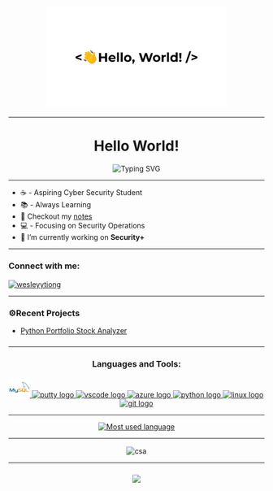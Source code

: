 <!-- ![Github Banner](pc2.gif)-->
<div align="center">
  <img height="200" src="./pc1.gif" />
</div>
<hr>

<h1 align="center">Hello World!</h1>

<!-- Typing SVG -->
<div align="center">
  <img src="https://readme-typing-svg.herokuapp.com?font=Fira+Code&weight=500&size=25&pause=1000&color=0FC937&center=true&width=435&lines=I'm+Wesley+👋" alt="Typing SVG" />
</div>

---

- ☕️ - Aspiring Cyber Security Student
- 📚 - Always Learning
- 📝 Checkout my [notes](https://github.com/wesleyytiong/notes)
- 💻 - Focusing on Security Operations
- 🔭 I’m currently working on **Security+**

---

<h3 align="left">Connect with me:</h3>
<p align="left">
<a href="https://www.linkedin.com/in/wesleyytiong/" target="blank"><img align="center" src="https://raw.githubusercontent.com/rahuldkjain/github-profile-readme-generator/master/src/images/icons/Social/linked-in-alt.svg" alt="wesleyytiong" height="30" width="40" /></a>

</p>

---
###
<!-- Projects -->
<h3 align="left">⚙️Recent Projects</h3>

* [Python Portfolio Stock Analyzer](https://github.com/wesleyytiong/portfolio-repo)

###

---

<h3 align="center">Languages and Tools:</h3>
<p align="center">
<a href="https://spring.io/" target="_blank"> <img src="https://raw.githubusercontent.com/devicons/devicon/master/icons/mysql/mysql-original-wordmark.svg" alt="mysql" width="40" height="40"/>
<img src="https://cdn.jsdelivr.net/gh/devicons/devicon/icons/putty/putty-original.svg" height="40" alt="putty logo"  />
<img src="https://cdn.jsdelivr.net/gh/devicons/devicon/icons/vscode/vscode-original.svg" height="40" alt="vscode logo"  />
<img src="https://cdn.jsdelivr.net/gh/devicons/devicon/icons/azure/azure-original.svg" height="40" alt="azure logo"  />
<img src="https://cdn.jsdelivr.net/gh/devicons/devicon/icons/python/python-original.svg" height="40" alt="python logo"  />
<img src="https://skillicons.dev/icons?i=linux" height="40" alt="linux logo"  />
<img src="https://cdn.jsdelivr.net/gh/devicons/devicon/icons/git/git-original.svg" height="40" alt="git logo"  />
</a></a></p>

---

[comment]: <> (<p><img align="center" src="https://github-readme-stats.vercel.app/api/top-langs?username=wesleyytiong&theme=solarized-dark&show_icons=true&locale=en&layout=compact" alt="csa" /></p>)

[comment]: <> (![Wesley's github stats]&#40;https://github-readme-stats.vercel.app/api?username=wesleyytiong&show_icons=true&theme=solarized-dark&#41; )

<p align="center"><a href="https://github.com/anuraghazra/github-readme-stats">
  <img width="425px" src="https://github-readme-stats.vercel.app/api/top-langs/?username=wesleyytiong&theme=solarized-dark&show_icons=true&locale=en&layout=compact" alt="Most used language">
 </a></p>

---

[comment]: <> (<p>&nbsp;<img align="center" src="https://github-readme-stats.vercel.app/api?username=wesleyytiong&show_icons=true&locale=en" alt="csa" /></p>)

<p align="center"><img align="center" src="https://github-readme-streak-stats.herokuapp.com/?user=wesleyytiong&theme=solarized-dark&hide_border=true" alt="csa" /></p>

---

###

<!-- Visitor count -->
<div align="center">
  <img src="https://profile-counter.glitch.me/wesleyytiong/count.svg?"  />
</div>

###
